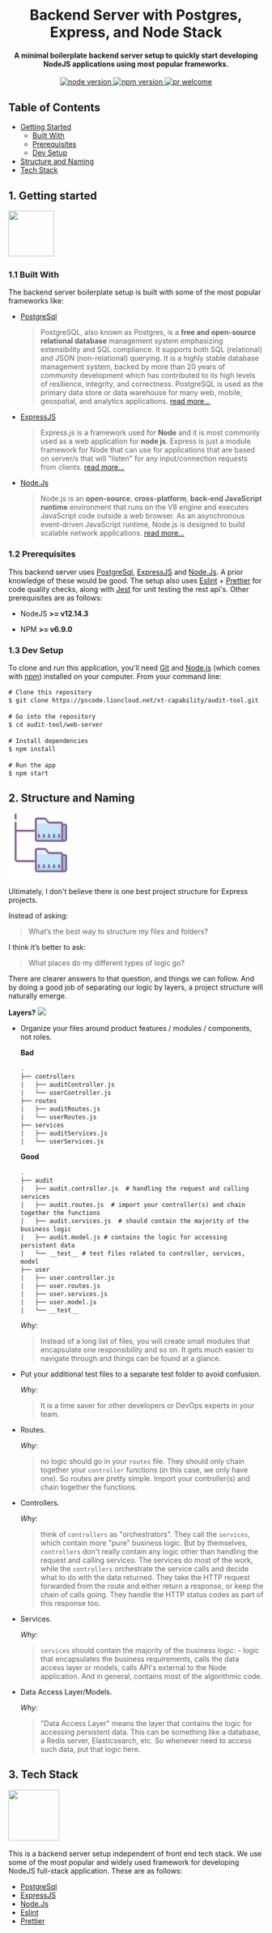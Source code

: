 <h1 align="center">
  <br>
  Backend Server with Postgres, Express, and Node Stack
  <br>
</h1>

<h4 align="center">A minimal boilerplate backend server setup to quickly start developing NodeJS applications using most popular frameworks.</h4>

<p align="center">

  <!-- Node version -->
  <a href="https://nodejs.org/en/">
    <img src="https://img.shields.io/badge/node-%3E%3D%20v12.14.3-blue.svg?style=flat"
      alt="node version" />
  </a>

  <!-- NPM version -->
  <a href="https://www.npmjs.com/package/npm/">
    <img src="https://img.shields.io/badge/npm-%3E%3D%20v6.9.0-blue.svg?style=flat"
      alt="npm version" />
  </a>

  <!-- PR welcome -->
  <a href="http://makeapullrequest.com/">
    <img src="https://img.shields.io/badge/PRs-welcome-brightgreen.svg?style=flat"
      alt="pr welcome" />
  </a>

</p>

## Table of Contents

- [Getting Started](#getting-started)
  - [Built With](#built-with)
  - [Prerequisites](#prerequisites)
  - [Dev Setup](#dev-setup)
- [Structure and Naming](#structure-and-naming)
- [Tech Stack](#tech-stack)

<a name="getting-started"></a>

## 1. Getting started

<img src="https://iconutopia.com/wp-content/uploads/2016/06/icon-design-guide.png" width="90" height="90">

<a name="built-with"></a>

### 1.1 Built With

The backend server boilerplate setup is built with some of the most popular frameworks like:

- [PostgreSql](https://www.postgresql.org/)

  > PostgreSQL, also known as Postgres, is a **free and open-source relational database** management system emphasizing extensibility and SQL compliance. It supports both SQL (relational) and JSON (non-relational) querying. It is a highly stable database management system, backed by more than 20 years of community development which has contributed to its high levels of resilience, integrity, and correctness. PostgreSQL is used as the primary data store or data warehouse for many web, mobile, geospatial, and analytics applications. [read more...](https://www.postgresql.org/about/)

- [ExpressJS](https://expressjs.com/)

  > Express.js is a framework used for **Node** and it is most commonly used as a web application for **node js**. Express is just a module framework for Node that can use for applications that are based on server/s that will "listen" for any input/connection requests from clients. [read more...](https://expressjs.com/)

- [Node.Js](https://nodejs.org/en/)
  > Node.js is an **open-source**, **cross-platform**, **back-end JavaScript runtime** environment that runs on the V8 engine and executes JavaScript code outside a web browser. As an asynchronous event-driven JavaScript runtime, Node.js is designed to build scalable network applications. [read more...](https://nodejs.org/en/about/)

<a name="prerequisites"></a>

### 1.2 Prerequisites

This backend server uses [PostgreSql](https://www.postgresql.org/), [ExpressJS](https://expressjs.com/) and [Node.Js](https://nodejs.org/en/). A prior knowledge of these would be good.
The setup also uses [Eslint](https://eslint.org/) + [Prettier](https://prettier.io/) for code quality checks, along with [Jest](https://jestjs.io/) for unit testing the rest api's.
Other prerequisites are as follows:

- NodeJS **>= v12.14.3**

- NPM **>= v6.9.0**

<a name="dev-setup"></a>

### 1.3 Dev Setup

To clone and run this application, you'll need [Git](https://git-scm.com/) and [Node.js](https://nodejs.org/en/download/) (which comes with [npm](https://www.npmjs.com/)) installed on your computer. From your command line:

```shell
# Clone this repository
$ git clone https://pscode.lioncloud.net/xt-capability/audit-tool.git

# Go into the repository
$ cd audit-tool/web-server

# Install dependencies
$ npm install

# Run the app
$ npm start
```

<a name="structure-and-naming"></a>

## 2. Structure and Naming

![Structure and Naming](https://raw.githubusercontent.com/elsewhencode/project-guidelines/master/images/folder-tree.png)

Ultimately, I don't believe there is one best project structure for Express projects.

Instead of asking:

> What’s the best way to structure my files and folders?

I think it’s better to ask:

> What places do my different types of logic go?

There are clearer answers to that question, and things we can follow.
And by doing a good job of separating our logic by layers, a project structure will naturally emerge.

**Layers?**
<img src="https://www.coreycleary.me/_next/static/media/Express-REST-API-Struc.aa7ecaa0c41dbb7344c70665a5f5e259.png">

- Organize your files around product features / modules / components, not roles.

  **Bad**

  ```
  .
  ├── controllers
  |   ├── auditController.js
  |   └── userController.js
  ├── routes
  |   ├── auditRoutes.js
  |   └── userRoutes.js
  ├── services
  |   ├── auditServices.js
  |   └── userServices.js
  ```

  **Good**

  ```
  .
  ├── audit
  |   ├── audit.controller.js  # handling the request and calling services
  |   ├── audit.routes.js  # import your controller(s) and chain together the functions
  |   ├── audit.services.js  # should contain the majority of the business logic
  |   ├── audit.model.js # contains the logic for accessing persistent data
  |   └── __test__ # test files related to controller, services, model
  ├── user
  |   ├── user.controller.js
  |   ├── user.routes.js
  |   ├── user.services.js
  |   ├── user.model.js
  |   └── __test__
  ```

  _Why:_

  > Instead of a long list of files, you will create small modules that encapsulate one responsibility and so on. It gets much easier to navigate through and things can be found at a glance.

- Put your additional test files to a separate test folder to avoid confusion.

  _Why:_

  > It is a time saver for other developers or DevOps experts in your team.

- Routes.

  _Why:_

  > no logic should go in your `routes` file. They should only chain together your `controller` functions (in this case, we only have one). So routes are pretty simple. Import your controller(s) and chain together the functions.

- Controllers.

  _Why:_

  > think of `controllers` as "orchestrators". They call the `services`, which contain more "pure" business logic. But by themselves, `controllers` don't really contain any logic other than handling the request and calling services. The services do most of the work, while the `controllers` orchestrate the service calls and decide what to do with the data returned. They take the HTTP request forwarded from the route and either return a response, or keep the chain of calls going. They handle the HTTP status codes as part of this response too.

- Services.

  _Why:_

  > `services` should contain the majority of the business logic: - logic that encapsulates the business requirements, calls the data access layer or models, calls API's external to the Node application. And in general, contains most of the algorithmic code.

- Data Access Layer/Models.

  _Why:_

  > "Data Access Layer" means the layer that contains the logic for accessing persistent data. This can be something like a database, a Redis server, Elasticsearch, etc. So whenever need to access such data, put that logic here.

<a name="tech-stack"></a>

## 3. Tech Stack

<img src="https://upload.wikimedia.org/wikipedia/commons/thumb/b/be/Circle-icons-stack.svg/2000px-Circle-icons-stack.svg.png" width="100" height="100">

This is a backend server setup independent of front end tech stack. We use some of the most popular and widely used framework for developing NodeJS full-stack application. These are as follows:

- [PostgreSql](https://www.postgresql.org/)
- [ExpressJS](https://expressjs.com/)
- [Node.Js](https://nodejs.org/en/)
- [Eslint](https://eslint.org/)
- [Prettier](https://prettier.io/)
